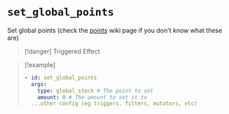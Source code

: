 # `set_global_points`

Set global points (check the [points](https://plugins.auxilor.io/effects/points) wiki page if you don't know what these are)

> [!danger] Triggered Effect

> [!example]
> ```yaml
> - id: set_global_points
>   args:
>     type: global_stock # The point to set
>     amount: 0 # The amount to set it to
>   ...other config (eg triggers, filters, mutators, etc)
> ```
